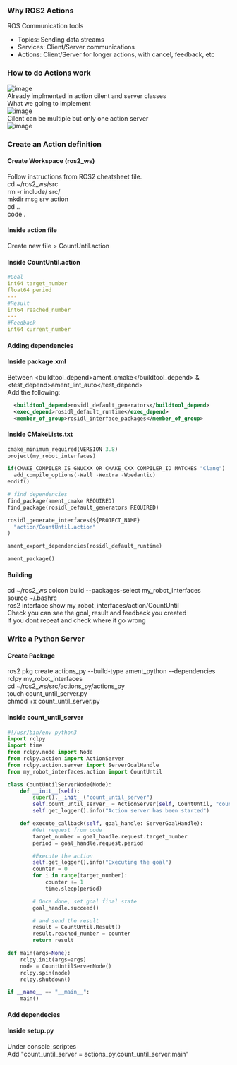 ### **Why ROS2 Actions**  
ROS Communication tools
- Topics: Sending data streams
- Services: Client/Server communications
- Actions: Client/Server for longer actions, with cancel, feedback, etc  

### **How to do Actions work**  
![image](https://github.com/user-attachments/assets/4729b1be-6e01-49f5-9bf1-e4c0c6dc43c0)  
Already implmented in action cilent and server classes  
What we going to implement  
![image](https://github.com/user-attachments/assets/1c267627-192b-4b69-b258-2c790d8b7310)  
Cilent can be multiple but only one action server  
![image](https://github.com/user-attachments/assets/b25f736d-5fd7-4e23-a27b-a8d69549f40f)


### **Create an Action definition**  
#### **Create Workspace (ros2_ws)**  
Follow instructions from ROS2 cheatsheet file.  
cd ~/ros2_ws/src  
rm -r include/ src/  
mkdir msg srv action  
cd ..  
code .  

#### **Inside action file**  
Create new file > CountUntil.action

#### **Inside CountUntil.action**  
```yaml
#Goal
int64 target_number
float64 period
---
#Result
int64 reached_number
---
#Feedback
int64 current_number
```

#### **Adding dependencies**  
#### **Inside package.xml**  
Between <buildtool_depend>ament_cmake</buildtool_depend> & <test_depend>ament_lint_auto</test_depend>   
Add the following:  
```xml
  <buildtool_depend>rosidl_default_generators</buildtool_depend>
  <exec_depend>rosidl_default_runtime</exec_depend>
  <member_of_group>rosidl_interface_packages</member_of_group>
```

#### **Inside CMakeLists.txt**  
```python
cmake_minimum_required(VERSION 3.8)
project(my_robot_interfaces)

if(CMAKE_COMPILER_IS_GNUCXX OR CMAKE_CXX_COMPILER_ID MATCHES "Clang")
  add_compile_options(-Wall -Wextra -Wpedantic)
endif()

# find dependencies
find_package(ament_cmake REQUIRED)
find_package(rosidl_default_generators REQUIRED)

rosidl_generate_interfaces(${PROJECT_NAME}
  "action/CountUntil.action"
)

ament_export_dependencies(rosidl_default_runtime)

ament_package()
```

#### **Building**  
cd ~/ros2_ws
colcon build --packages-select my_robot_interfaces  
source ~/.bashrc  
ros2 interface show my_robot_interfaces/action/CountUntil  
Check you can see the goal, result and feedback you created  
If you dont repeat and check where it go wrong  

### **Write a Python Server**    
#### **Create Package**  
ros2 pkg create actions_py --build-type ament_python  --dependencies rclpy my_robot_interfaces  
cd ~/ros2_ws/src/actions_py/actions_py  
touch count_until_server.py  
chmod +x count_until_server.py  
#### **Inside count_until_server**  
```python
#!/usr/bin/env python3
import rclpy
import time
from rclpy.node import Node
from rclpy.action import ActionServer
from rclpy.action.server import ServerGoalHandle
from my_robot_interfaces.action import CountUntil

class CountUntilServerNode(Node):
    def __init__(self):
        super().__init__("count_until_server")
        self.count_until_server_ = ActionServer(self, CountUntil, "count_until", execute_callback=self.execute_callback)
        self.get_logger().info("Action server has been started")

    def execute_callback(self, goal_handle: ServerGoalHandle):
        #Get request from code
        target_number = goal_handle.request.target_number  
        period = goal_handle.request.period

        #Execute the action
        self.get_logger().info("Executing the goal")
        counter = 0
        for i in range(target_number):
            counter += 1
            time.sleep(period)

        # Once done, set goal final state
        goal_handle.succeed()

        # and send the result
        result = CountUntil.Result()
        result.reached_number = counter
        return result

def main(args=None):
    rclpy.init(args=args)
    node = CountUntilServerNode()
    rclpy.spin(node)
    rclpy.shutdown()

if __name__ == "__main__":
    main()
```

#### **Add dependecies**  
#### **Inside setup.py**  
Under console_scriptes  
Add "count_until_server = actions_py.count_until_server:main"  



